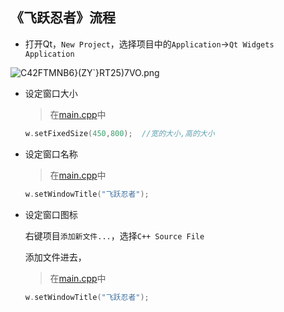 ## 《飞跃忍者》流程
+ 打开Qt，`New Project`，选择项目中的`Application`->`Qt Widgets Application`

![C42FTMNB6}(ZY`}RT25)7VO.png](https://i.loli.net/2018/11/13/5beabacb99c85.png)

  
+ 设定窗口大小

  > 在[main.cpp]()中
  ```cpp
  w.setFixedSize(450,800);  //宽的大小,高的大小
  ```
+ 设定窗口名称

  > 在[main.cpp]()中
  ```cpp
  w.setWindowTitle("飞跃忍者");
  ```
+ 设定窗口图标

  右键项目`添加新文件...`，选择`C++ Source File`
  
  添加文件进去，
  > 在[main.cpp]()中
  ```cpp
  w.setWindowTitle("飞跃忍者");
  ```
